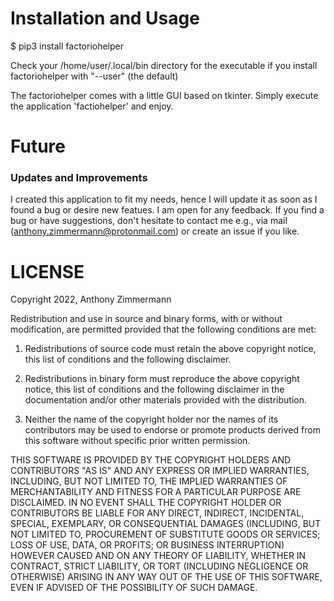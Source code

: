 # Installation and Usage

$ pip3 install factoriohelper

Check your /home/user/.local/bin directory for the executable if you install factoriohelper with "--user" (the default)

The factoriohelper comes with a little GUI based on tkinter.
Simply execute the application 'factiohelper' and enjoy.


# Future

### Updates and Improvements

I created this application to fit my needs, hence I will update it as soon as I found a bug or desire new featues.
I am open for any feedback.
If you find a bug or have suggestions, don't hesitate to contact me e.g., via mail
(anthony.zimmermann@protonmail.com) or create an issue if you like.


# LICENSE

Copyright 2022, Anthony Zimmermann

Redistribution and use in source and binary forms, with or without modification, are permitted provided that the following conditions are met:

1. Redistributions of source code must retain the above copyright notice, this list of conditions and the following disclaimer.

2. Redistributions in binary form must reproduce the above copyright notice, this list of conditions and the following disclaimer in the documentation and/or other materials provided with the distribution.

3. Neither the name of the copyright holder nor the names of its contributors may be used to endorse or promote products derived from this software without specific prior written permission.

THIS SOFTWARE IS PROVIDED BY THE COPYRIGHT HOLDERS AND CONTRIBUTORS "AS IS" AND ANY EXPRESS OR IMPLIED WARRANTIES, INCLUDING, BUT NOT LIMITED TO, THE IMPLIED WARRANTIES OF MERCHANTABILITY AND FITNESS FOR A PARTICULAR PURPOSE ARE DISCLAIMED. IN NO EVENT SHALL THE COPYRIGHT HOLDER OR CONTRIBUTORS BE LIABLE FOR ANY DIRECT, INDIRECT, INCIDENTAL, SPECIAL, EXEMPLARY, OR CONSEQUENTIAL DAMAGES (INCLUDING, BUT NOT LIMITED TO, PROCUREMENT OF SUBSTITUTE GOODS OR SERVICES; LOSS OF USE, DATA, OR PROFITS; OR BUSINESS INTERRUPTION) HOWEVER CAUSED AND ON ANY THEORY OF LIABILITY, WHETHER IN CONTRACT, STRICT LIABILITY, OR TORT (INCLUDING NEGLIGENCE OR OTHERWISE) ARISING IN ANY WAY OUT OF THE USE OF THIS SOFTWARE, EVEN IF ADVISED OF THE POSSIBILITY OF SUCH DAMAGE.
